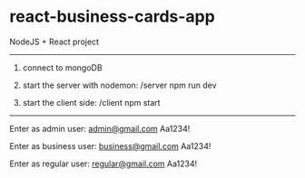 # react-business-cards-app

 NodeJS + React project
***********************************************
1. connect to mongoDB

2. start the server with nodemon: /server npm run dev

3. start the client side:  /client npm start

***********************************************
Enter as admin user:
admin@gmail.com
Aa1234!

Enter as business user:
business@gmail.com
Aa1234!

Enter as regular user:
regular@gmail.com
Aa1234!

 
